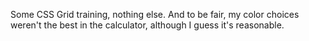 Some CSS Grid training, nothing else. And to be fair, my color choices weren't the best in the calculator, although I guess it's reasonable.
